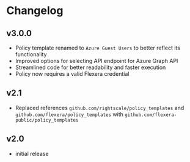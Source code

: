 # Changelog

## v3.0.0

- Policy template renamed to `Azure Guest Users` to better reflect its functionality
- Improved options for selecting API endpoint for Azure Graph API
- Streamlined code for better readability and faster execution
- Policy now requires a valid Flexera credential

## v2.1

- Replaced references `github.com/rightscale/policy_templates` and `github.com/flexera/policy_templates` with `github.com/flexera-public/policy_templates`

## v2.0

- initial release
